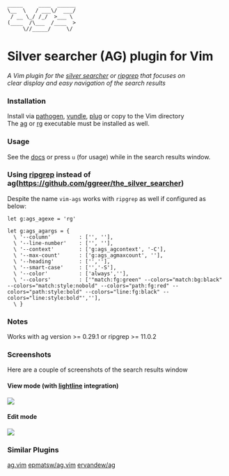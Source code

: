 ```
_____     ____  ______
\__  \   / ___\/  ___/
 / __ \_/ /_/  >___ \ 
(____  /\___  /____  >
     \//_____/     \/ 
```

# Silver searcher (AG) plugin for Vim
*A Vim plugin for the [silver searcher](https://github.com/ggreer/the_silver_searcher) or [ripgrep](https://github.com/BurntSushi/ripgrep) that focuses on   
clear display and easy navigation of the search results*  

### Installation   
Install via [pathogen](https://github.com/tpope/vim-pathogen), [vundle](https://github.com/gmarik/vundle), [plug](https://github.com/junegunn/vim-plug) or copy to the Vim directory  
The [ag](https://github.com/ggreer/the_silver_searcher) or [rg](https://github.com/BurntSushi/ripgrep) executable must be installed as well.  

### Usage
See the [docs](https://github.com/gabesoft/vim-ags/blob/master/doc/ags.txt) or press `u` (for usage) while in the search results window.  

### Using [ripgrep](https://github.com/BurntSushi/ripgrep) instead of ag(https://github.com/ggreer/the_silver_searcher)  
Despite the name `vim-ags` works with `ripgrep` as well if configured as below:  
```
let g:ags_agexe = 'rg'

let g:ags_agargs = {
  \ '--column'         : ['', ''],
  \ '--line-number'    : ['', ''],
  \ '--context'        : ['g:ags_agcontext', '-C'],
  \ '--max-count'      : ['g:ags_agmaxcount', ''],
  \ '--heading'        : ['',''],
  \ '--smart-case'     : ['','-S'],
  \ '--color'          : ['always',''],
  \ '--colors'         : ['"match:fg:green" --colors="match:bg:black" --colors="match:style:nobold" --colors="path:fg:red" --colors="path:style:bold" --colors="line:fg:black" --colors="line:style:bold"',''],
  \ }
```

### Notes  
Works with ag version >= 0.29.1 or ripgrep >= 11.0.2  

### Screenshots  
Here are a couple of screenshots of the search results window

#### View mode (with [lightline](https://github.com/itchyny/lightline.vim) integration)
<img src="https://github.com/gabesoft/vim-ags/raw/master/assets/screen-shot8.png" />

#### Edit mode
<img src="https://github.com/gabesoft/vim-ags/raw/master/assets/screen-shot6-edit-mode.png" />

### Similar Plugins
[ag.vim](https://github.com/rking/ag.vim)
[epmatsw/ag.vim](https://github.com/epmatsw/ag.vim)
[ervandew/ag](https://github.com/ervandew/ag)
